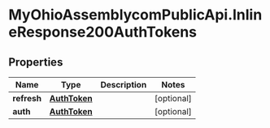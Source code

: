 # MyOhioAssemblycomPublicApi.InlineResponse200AuthTokens

## Properties
Name | Type | Description | Notes
------------ | ------------- | ------------- | -------------
**refresh** | [**AuthToken**](AuthToken.md) |  | [optional] 
**auth** | [**AuthToken**](AuthToken.md) |  | [optional] 

